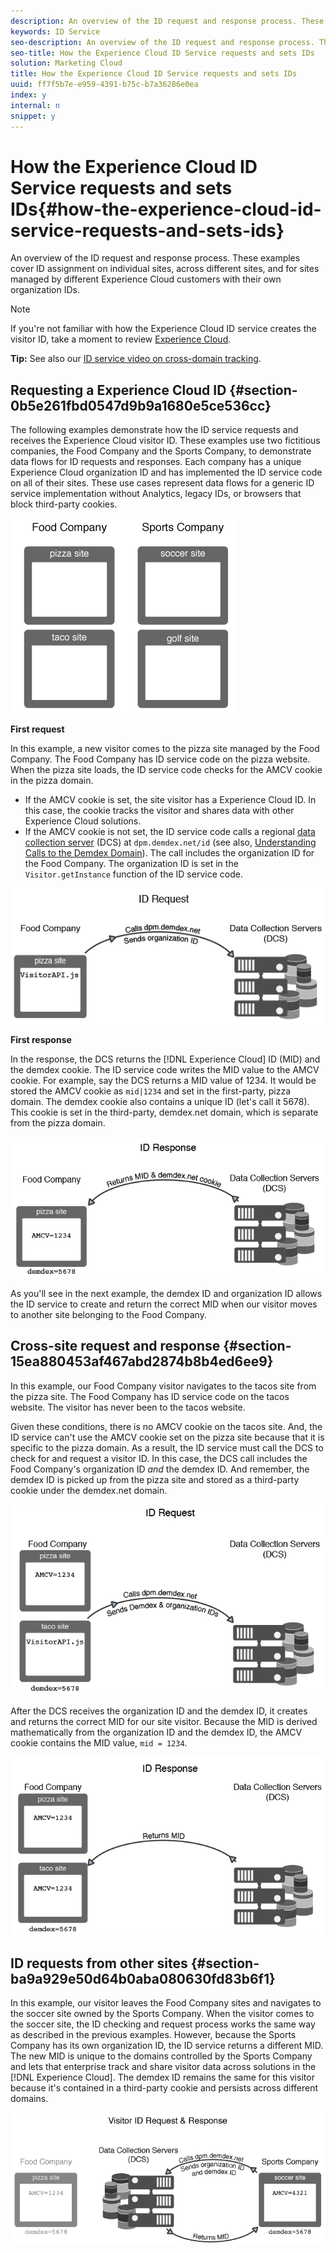 ```yaml
---
description: An overview of the ID request and response process. These examples cover ID assignment on individual sites, across different sites, and for sites managed by different Experience Cloud customers with their own organization IDs.
keywords: ID Service
seo-description: An overview of the ID request and response process. These examples cover ID assignment on individual sites, across different sites, and for sites managed by different Experience Cloud customers with their own organization IDs.
seo-title: How the Experience Cloud ID Service requests and sets IDs
solution: Marketing Cloud
title: How the Experience Cloud ID Service requests and sets IDs
uuid: ff7f5b7e-e959-4391-b75c-b7a36286e0ea
index: y
internal: n
snippet: y
---
```


# How the Experience Cloud ID Service requests and sets IDs{#how-the-experience-cloud-id-service-requests-and-sets-ids}

An overview of the ID request and response process. These examples cover ID assignment on individual sites, across different sites, and for sites managed by different Experience Cloud customers with their own organization IDs.

>[!NOTE]
>
>If you're not familiar with how the Experience Cloud ID service creates the visitor ID, take a moment to review [Experience Cloud](../mcvid-introduction/mcvid-cookies.md).

**Tip:** See also our [ID service video on cross-domain tracking](https://helpx.adobe.com/marketing-cloud-core/kb/MCID/CrossDomain.html).

## Requesting a Experience Cloud ID {#section-0b5e261fbd0547d9b9a1680e5ce536cc}

The following examples demonstrate how the ID service requests and receives the Experience Cloud visitor ID. These examples use two fictitious companies, the Food Company and the Sports Company, to demonstrate data flows for ID requests and responses. Each company has a unique Experience Cloud organization ID and has implemented the ID service code on all of their sites. These use cases represent data flows for a generic ID service implementation without Analytics, legacy IDs, or browsers that block third-party cookies.

![](assets/sample_sites.png)

**First request**

In this example, a new visitor comes to the pizza site managed by the Food Company. The Food Company has ID service code on the pizza website. When the pizza site loads, the ID service code checks for the AMCV cookie in the pizza domain.

* If the AMCV cookie is set, the site visitor has a Experience Cloud ID. In this case, the cookie tracks the visitor and shares data with other Experience Cloud solutions. 
* If the AMCV cookie is not set, the ID service code calls a regional [data collection server](https://marketing.adobe.com/resources/help/en_US/aam/?f=c_compcollect.html) (DCS) at `dpm.demdex.net/id` (see also, [Understanding Calls to the Demdex Domain](https://marketing.adobe.com/resources/help/en_US/aam/demdex-calls.html)). The call includes the organization ID for the Food Company. The organization ID is set in the `Visitor.getInstance` function of the ID service code.

![](assets/request1.png)

**First response**

In the response, the DCS returns the [!DNL Experience Cloud] ID (MID) and the demdex cookie. The ID service code writes the MID value to the AMCV cookie. For example, say the DCS returns a MID value of 1234. It would be stored the AMCV cookie as `mid|1234` and set in the first-party, pizza domain. The demdex cookie also contains a unique ID (let's call it 5678). This cookie is set in the third-party, demdex.net domain, which is separate from the pizza domain.

![](assets/response1.png)

As you'll see in the next example, the demdex ID and organization ID allows the ID service to create and return the correct MID when our visitor moves to another site belonging to the Food Company.

## Cross-site request and response {#section-15ea880453af467abd2874b8b4ed6ee9}

In this example, our Food Company visitor navigates to the tacos site from the pizza site. The Food Company has ID service code on the tacos website. The visitor has never been to the tacos website.

Given these conditions, there is no AMCV cookie on the tacos site. And, the ID service can't use the AMCV cookie set on the pizza site because that it is specific to the pizza domain. As a result, the ID service must call the DCS to check for and request a visitor ID. In this case, the DCS call includes the Food Company's organization ID *and* the demdex ID. And remember, the demdex ID is picked up from the pizza site and stored as a third-party cookie under the demdex.net domain.

![](assets/request2.png)

After the DCS receives the organization ID and the demdex ID, it creates and returns the correct MID for our site visitor. Because the MID is derived mathematically from the organization ID and the demdex ID, the AMCV cookie contains the MID value, `mid = 1234`.

![](assets/response2.png)

## ID requests from other sites {#section-ba9a929e50d64b0aba080630fd83b6f1}

In this example, our visitor leaves the Food Company sites and navigates to the soccer site owned by the Sports Company. When the visitor comes to the soccer site, the ID checking and request process works the same way as described in the previous examples. However, because the Sports Company has its own organization ID, the ID service returns a different MID. The new MID is unique to the domains controlled by the Sports Company and lets that enterprise track and share visitor data across solutions in the [!DNL Experience Cloud]. The demdex ID remains the same for this visitor because it's contained in a third-party cookie and persists across different domains.

![](assets/req_resp.png)

